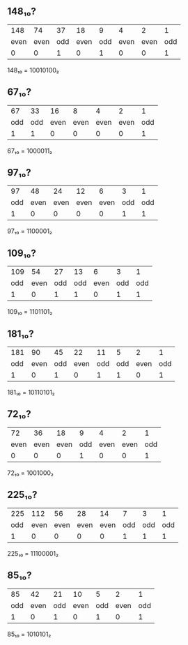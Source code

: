 ## 148₁₀?

|    |    |    |    |    |    |    |    |
|----|----|----|----|----|----|----|----|
|148 |74  |37  |18  |9   |4   |2   |1   |
|even|even|odd |even|odd |even|even|odd |
|0   |0   |1   |0   |1   |0   |0   |1   |

148₁₀ = 10010100₂

## 67₁₀?

|    |    |    |    |    |    |    |
|----|----|----|----|----|----|----|
|67  |33  |16  |8   |4   |2   |1   |
|odd |odd |even|even|even|even|odd |
|1   |1   |0   |0   |0   |0   |1   |

67₁₀ = 1000011₂

## 97₁₀?

|    |    |    |    |    |    |    |
|----|----|----|----|----|----|----|
|97  |48  |24  |12  |6   |3   |1   |
|odd |even|even|even|even|odd |odd |
|1   |0   |0   |0   |0   |1   |1   |

97₁₀ = 1100001₂

## 109₁₀?

|    |    |    |    |    |    |    |
|----|----|----|----|----|----|----|
|109 |54  |27  |13  |6   |3   |1   |
|odd |even|odd |odd |even|odd |odd |
|1   |0   |1   |1   |0   |1   |1   |

109₁₀ = 1101101₂

## 181₁₀?

|    |    |    |    |    |    |    |    |
|----|----|----|----|----|----|----|----|
|181 |90  |45  |22  |11  |5   |2   |1   |
|odd |even|odd |even|odd |odd |even|odd |
|1   |0   |1   |0   |1   |1   |0   |1   |

181₁₀ = 10110101₂

## 72₁₀?

|    |    |    |    |    |    |    |
|----|----|----|----|----|----|----|
|72  |36  |18  |9   |4   |2   |1   |
|even|even|even|odd |even|even|odd |
|0   |0   |0   |1   |0   |0   |1   |

72₁₀ = 1001000₂

## 225₁₀?

|    |    |    |    |    |    |    |    |
|----|----|----|----|----|----|----|----|
|225 |112 |56  |28  |14  |7   |3   |1   |
|odd |even|even|even|even|odd |odd |odd |
|1   |0   |0   |0   |0   |1   |1   |1   |

225₁₀ = 11100001₂

## 85₁₀?

|    |    |    |    |    |    |    |
|----|----|----|----|----|----|----|
|85  |42  |21  |10  |5   |2   |1   |
|odd |even|odd |even|odd |even|odd |
|1   |0   |1   |0   |1   |0   |1   |

85₁₀ = 1010101₂

